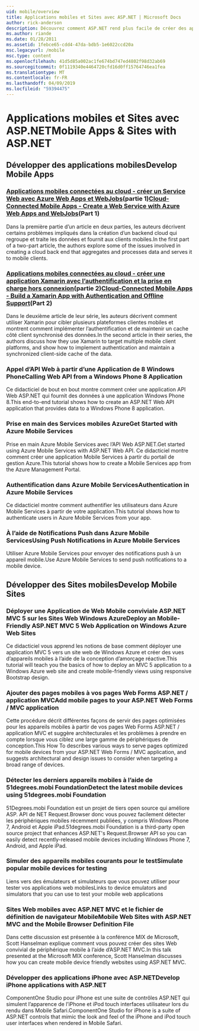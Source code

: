 ```yaml
---
uid: mobile/overview
title: Applications mobiles et Sites avec ASP.NET | Microsoft Docs
author: rick-anderson
description: Découvrez comment ASP.NET rend plus facile de créer des applications Web mobiles
ms.author: riande
ms.date: 01/28/2011
ms.assetid: 1febce65-cdd4-47da-bdb5-1e6022ccd20a
msc.legacyurl: /mobile
msc.type: content
ms.openlocfilehash: 41d5d85a002ac1fe674bd747ed4802f98d32ab69
ms.sourcegitcommit: 0f1119340e4464720cfd16d0ff15764746ea1fea
ms.translationtype: MT
ms.contentlocale: fr-FR
ms.lasthandoff: 04/09/2019
ms.locfileid: "59394475"
---
```

# <a name="mobile-apps--sites-with-aspnet"></a><span data-ttu-id="8372a-103">Applications mobiles et Sites avec ASP.NET</span><span class="sxs-lookup"><span data-stu-id="8372a-103">Mobile Apps & Sites with ASP.NET</span></span>

## <a name="develop-mobile-apps"></a><span data-ttu-id="8372a-104">Développer des applications mobiles</span><span class="sxs-lookup"><span data-stu-id="8372a-104">Develop Mobile Apps</span></span>


### <a name="cloud-connected-mobile-apps---create-a-web-service-with-azure-web-apps-and-webjobshttpsmsdnmicrosoftcommagazinemt185572part-1"></a><span data-ttu-id="8372a-105">[Applications mobiles connectées au cloud - créer un Service Web avec Azure Web Apps et WebJobs](https://msdn.microsoft.com/magazine/mt185572)(partie 1)</span><span class="sxs-lookup"><span data-stu-id="8372a-105">[Cloud-Connected Mobile Apps - Create a Web Service with Azure Web Apps and WebJobs](https://msdn.microsoft.com/magazine/mt185572)(Part 1)</span></span>

<span data-ttu-id="8372a-106">Dans la première partie d’un article en deux parties, les auteurs décrivent certains problèmes impliqués dans la création d’un backend cloud qui regroupe et traite les données et fournit aux clients mobiles.</span><span class="sxs-lookup"><span data-stu-id="8372a-106">In the first part of a two-part article, the authors explore some of the issues involved in creating a cloud back end that aggregates and processes data and serves it to mobile clients.</span></span>


### <a name="cloud-connected-mobile-apps---build-a-xamarin-app-with-authentication-and-offline-supporthttpsmsdnmicrosoftcommagazinemt422581aspxpart-2"></a><span data-ttu-id="8372a-107">[Applications mobiles connectées au cloud - créer une application Xamarin avec l’authentification et la prise en charge hors connexion](https://msdn.microsoft.com/magazine/mt422581.aspx)(partie 2)</span><span class="sxs-lookup"><span data-stu-id="8372a-107">[Cloud-Connected Mobile Apps - Build a Xamarin App with Authentication and Offline Support](https://msdn.microsoft.com/magazine/mt422581.aspx)(Part 2)</span></span>

<span data-ttu-id="8372a-108">Dans le deuxième article de leur série, les auteurs décrivent comment utiliser Xamarin pour cibler plusieurs plateformes clientes mobiles et montrent comment implémenter l’authentification et de maintenir un cache côté client synchronisé des données.</span><span class="sxs-lookup"><span data-stu-id="8372a-108">In the second article in their series, the authors discuss how they use Xamarin to target multiple mobile client platforms, and show how to implement authentication and maintain a synchronized client-side cache of the data.</span></span>


### [<a name="calling-web-api-from-a-windows-phone-8-application"></a><span data-ttu-id="8372a-109">Appel d’API Web à partir d’une Application de 8 Windows Phone</span><span class="sxs-lookup"><span data-stu-id="8372a-109">Calling Web API from a Windows Phone 8 Application</span></span>](../web-api/overview/mobile-clients/calling-web-api-from-a-windows-phone-8-application.md)

<span data-ttu-id="8372a-110">Ce didacticiel de bout en bout montre comment créer une application API Web ASP.NET qui fournit des données à une application Windows Phone 8.</span><span class="sxs-lookup"><span data-stu-id="8372a-110">This end-to-end tutorial shows how to create an ASP.NET Web API application that provides data to a Windows Phone 8 application.</span></span>


### [<a name="get-started-with-azure-mobile-services"></a><span data-ttu-id="8372a-111">Prise en main des Services mobiles Azure</span><span class="sxs-lookup"><span data-stu-id="8372a-111">Get Started with Azure Mobile Services</span></span>](https://azure.microsoft.com/documentation/articles/mobile-services-dotnet-backend-windows-store-dotnet-get-started?WT.mc_id=zumo_aspnet)

<span data-ttu-id="8372a-112">Prise en main Azure Mobile Services avec l’API Web ASP.NET.</span><span class="sxs-lookup"><span data-stu-id="8372a-112">Get started using Azure Mobile Services with ASP.NET Web API.</span></span> <span data-ttu-id="8372a-113">Ce didacticiel montre comment créer une application Mobile Services à partir du portail de gestion Azure.</span><span class="sxs-lookup"><span data-stu-id="8372a-113">This tutorial shows how to create a Mobile Services app from the Azure Management Portal.</span></span>


### [<a name="authentication-in-azure-mobile-services"></a><span data-ttu-id="8372a-114">Authentification dans Azure Mobile Services</span><span class="sxs-lookup"><span data-stu-id="8372a-114">Authentication in Azure Mobile Services</span></span>](https://azure.microsoft.com/documentation/articles/mobile-services-dotnet-backend-windows-store-dotnet-get-started-users/?WT.mc_id=zumo_aspnet)

<span data-ttu-id="8372a-115">Ce didacticiel montre comment authentifier les utilisateurs dans Azure Mobile Services à partir de votre application.</span><span class="sxs-lookup"><span data-stu-id="8372a-115">This tutorial shows how to authenticate users in Azure Mobile Services from your app.</span></span>


### [<a name="using-push-notifications-in-azure-mobile-services"></a><span data-ttu-id="8372a-116">À l’aide de Notifications Push dans Azure Mobile Services</span><span class="sxs-lookup"><span data-stu-id="8372a-116">Using Push Notifications in Azure Mobile Services</span></span>](https://azure.microsoft.com/documentation/articles/mobile-services-dotnet-backend-windows-store-dotnet-get-started-push/?WT.mc_id=zumo_aspnet)

<span data-ttu-id="8372a-117">Utiliser Azure Mobile Services pour envoyer des notifications push à un appareil mobile.</span><span class="sxs-lookup"><span data-stu-id="8372a-117">Use Azure Mobile Services to send push notifications to a mobile device.</span></span>


## <a name="develop-mobile-sites"></a><span data-ttu-id="8372a-118">Développer des Sites mobiles</span><span class="sxs-lookup"><span data-stu-id="8372a-118">Develop Mobile Sites</span></span>


### [<a name="deploy-an-mobile-friendly-aspnet-mvc-5-web-application-on-windows-azure-web-sites"></a><span data-ttu-id="8372a-119">Déployer une Application de Web Mobile conviviale ASP.NET MVC 5 sur les Sites Web Windows Azure</span><span class="sxs-lookup"><span data-stu-id="8372a-119">Deploy an Mobile-Friendly ASP.NET MVC 5 Web Application on Windows Azure Web Sites</span></span>](https://docs.microsoft.com/azure/app-service-web/web-sites-dotnet-deploy-aspnet-mvc-mobile-app)

<span data-ttu-id="8372a-120">Ce didacticiel vous apprend les notions de base comment déployer une application MVC 5 vers un site web de Windows Azure et créer des vues d’appareils mobiles à l’aide de la conception d’amorçage réactive.</span><span class="sxs-lookup"><span data-stu-id="8372a-120">This tutorial will teach you the basics of how to deploy an MVC 5 application to a Windows Azure web site and create mobile-friendly views using responsive Bootstrap design.</span></span>


### [<a name="add-mobile-pages-to-your-aspnet-web-forms--mvc-application"></a><span data-ttu-id="8372a-121">Ajouter des pages mobiles à vos pages Web Forms ASP.NET / application MVC</span><span class="sxs-lookup"><span data-stu-id="8372a-121">Add mobile pages to your ASP.NET Web Forms / MVC application</span></span>](../whitepapers/add-mobile-pages-to-your-aspnet-web-forms-mvc-application.md)

<span data-ttu-id="8372a-122">Cette procédure décrit différentes façons de servir des pages optimisées pour les appareils mobiles à partir de vos pages Web Forms ASP.NET / application MVC et suggère architecturales et les problèmes à prendre en compte lorsque vous ciblez une large gamme de périphériques de conception.</span><span class="sxs-lookup"><span data-stu-id="8372a-122">This How To describes various ways to serve pages optimized for mobile devices from your ASP.NET Web Forms / MVC application, and suggests architectural and design issues to consider when targeting a broad range of devices.</span></span>


### [<a name="detect-the-latest-mobile-devices-using-51degreesmobi-foundation"></a><span data-ttu-id="8372a-123">Détecter les derniers appareils mobiles à l’aide de 51degrees.mobi Foundation</span><span class="sxs-lookup"><span data-stu-id="8372a-123">Detect the latest mobile devices using 51degrees.mobi Foundation</span></span>](https://github.com/51Degrees/dotNET-Device-Detection)

<span data-ttu-id="8372a-124">51Degrees.mobi Foundation est un projet de tiers open source qui améliore ASP. API de NET Request.Browser donc vous pouvez facilement détecter les périphériques mobiles récemment publiées, y compris Windows Phone 7, Android et Apple iPad.</span><span class="sxs-lookup"><span data-stu-id="8372a-124">51degrees.mobi Foundation is a third-party open source project that enhances ASP.NET's Request.Browser API so you can easily detect recently-released mobile devices including Windows Phone 7, Android, and Apple iPad.</span></span>


### [<a name="simulate-popular-mobile-devices-for-testing"></a><span data-ttu-id="8372a-125">Simuler des appareils mobiles courants pour le test</span><span class="sxs-lookup"><span data-stu-id="8372a-125">Simulate popular mobile devices for testing</span></span>](device-simulators.md)

<span data-ttu-id="8372a-126">Liens vers des émulateurs et simulateurs que vous pouvez utiliser pour tester vos applications web mobiles</span><span class="sxs-lookup"><span data-stu-id="8372a-126">Links to device emulators and simulators that you can use to test your mobile web applications</span></span>


### [<a name="mobile-web-sites-with-aspnet-mvc-and-the-mobile-browser-definition-file"></a><span data-ttu-id="8372a-127">Sites Web mobiles avec ASP.NET MVC et le fichier de définition de navigateur Mobile</span><span class="sxs-lookup"><span data-stu-id="8372a-127">Mobile Web Sites with ASP.NET MVC and the Mobile Browser Definition File</span></span>](http://www.hanselman.com/blog/MixMobileWebSitesWithASPNETMVCAndTheMobileBrowserDefinitionFile.aspx)

<span data-ttu-id="8372a-128">Dans cette discussion est présentée à la conférence MIX de Microsoft, Scott Hanselman explique comment vous pouvez créer des sites Web convivial de périphérique mobile à l’aide d’ASP.NET MVC.</span><span class="sxs-lookup"><span data-stu-id="8372a-128">In this talk presented at the Microsoft MIX conference, Scott Hanselman discusses how you can create mobile device friendly websites using ASP.NET MVC.</span></span>


### [<a name="develop-iphone-applications-with-aspnet"></a><span data-ttu-id="8372a-129">Développer des applications iPhone avec ASP.NET</span><span class="sxs-lookup"><span data-stu-id="8372a-129">Develop iPhone applications with ASP.NET</span></span>](http://labs.componentone.com/iPhone/)

<span data-ttu-id="8372a-130">ComponentOne Studio pour iPhone est une suite de contrôles ASP.NET qui simulent l’apparence de l’iPhone et iPod touch interfaces utilisateur lors du rendu dans Mobile Safari.</span><span class="sxs-lookup"><span data-stu-id="8372a-130">ComponentOne Studio for iPhone is a suite of ASP.NET controls that mimic the look and feel of the iPhone and iPod touch user interfaces when rendered in Mobile Safari.</span></span>
